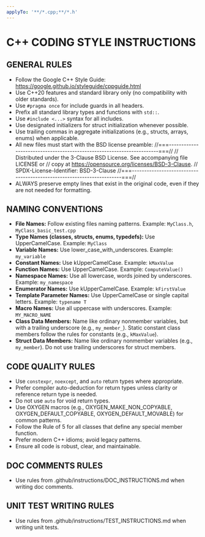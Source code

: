 ```yaml
---
applyTo: '**/*.cpp;**/*.h'
---
```

# C++ CODING STYLE INSTRUCTIONS

## GENERAL RULES

- Follow the Google C++ Style Guide: https://google.github.io/styleguide/cppguide.html
- Use C++20 features and standard library only (no compatibility with older standards).
- Use `#pragma once` for include guards in all headers.
- Prefix all standard library types and functions with `std::`.
- Use `#include <...>` syntax for all includes.
- Use designated initializers for struct initialization whenever possible.
- Use trailing commas in aggregate initializations (e.g., structs, arrays, enums) when applicable.
- All new files must start with the BSD license preamble:
  //===----------------------------------------------------------------------===//
  // Distributed under the 3-Clause BSD License. See accompanying file LICENSE or
  // copy at https://opensource.org/licenses/BSD-3-Clause.
  // SPDX-License-Identifier: BSD-3-Clause
  //===----------------------------------------------------------------------===//
- ALWAYS preserve empty lines that exist in the original code, even if they are not needed for formatting.

## NAMING CONVENTIONS

- **File Names:** Follow existing files naming patterns. Example: `MyClass.h`, `MyClass_basic_test.cpp`
- **Type Names (classes, structs, enums, typedefs):** Use UpperCamelCase. Example: `MyClass`
- **Variable Names:** Use lower_case_with_underscores. Example: `my_variable`
- **Constant Names:** Use kUpperCamelCase. Example: `kMaxValue`
- **Function Names:** Use UpperCamelCase. Example: `ComputeValue()`
- **Namespace Names:** Use all lowercase, words joined by underscores. Example: `my_namespace`
- **Enumerator Names:** Use kUpperCamelCase. Example: `kFirstValue`
- **Template Parameter Names:** Use UpperCamelCase or single capital letters. Example: `typename T`
- **Macro Names:** Use all uppercase with underscores. Example: `MY_MACRO_NAME`
- **Class Data Members:** Name like ordinary nonmember variables, but with a trailing underscore (e.g., `my_member_`). Static constant class members follow the rules for constants (e.g., `kMaxValue`).
- **Struct Data Members:** Name like ordinary nonmember variables (e.g., `my_member`). Do not use trailing underscores for struct members.

## CODE QUALITY RULES

- Use `constexpr`, `noexcept`, and `auto` return types where appropriate.
- Prefer compiler auto-deduction for return types unless clarity or reference return type is needed.
- Do not use `auto` for void return types.
- Use OXYGEN macros (e.g., OXYGEN_MAKE_NON_COPYABLE, OXYGEN_DEFAULT_COPYABLE, OXYGEN_DEFAULT_MOVABLE) for common patterns.
- Follow the Rule of 5 for all classes that define any special member function.
- Prefer modern C++ idioms; avoid legacy patterns.
- Ensure all code is robust, clear, and maintainable.

## DOC COMMENTS RULES

- Use rules from .github/instructions/DOC_INSTRUCTIONS.md when writing doc comments.

## UNIT TEST WRITING RULES

- Use rules from .github/instructions/TEST_INSTRUCTIONS.md when writing unit tests.
